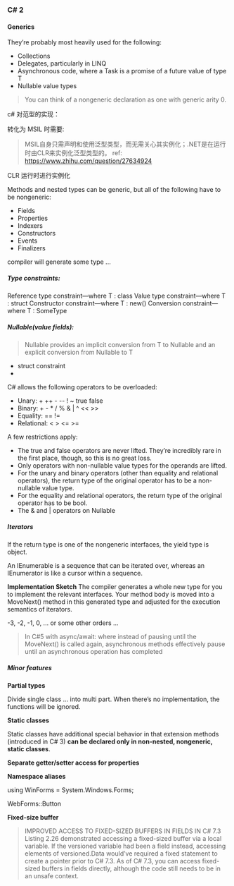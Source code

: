 ### C# 2

#### Generics

They’re probably most heavily used for
the following:
- Collections
- Delegates, particularly in LINQ
- Asynchronous code, where a Task<T> is a promise of a future value of type T
- Nullable value types

> You can think of a nongeneric declaration as one with generic arity 0.

c# 对范型的实现：

转化为 MSIL 时需要:

> MSIL自身只需声明和使用泛型类型，而无需关心其实例化；.NET是在运行时由CLR来实例化泛型类型的。
> ref: https://www.zhihu.com/question/27634924

CLR 运行时进行实例化

Methods and nested types can be generic, but all of the following have to be nongeneric:
- Fields
- Properties
- Indexers
- Constructors
- Events
- Finalizers

compiler will generate some type ...

##### Type constraints:

Reference type constraint—where T : class
Value type constraint—where T : struct
Constructor constraint—where T : new()
Conversion constraint—where T : SomeType

##### Nullable(value fields):
> Nullable<T> provides an implicit conversion from T to Nullable<T> and an explicit conversion from Nullable<T> to T
- struct constraint
- 

C# allows the following operators to be overloaded:
- Unary: + ++ - -- ! ~ true false
- Binary: + - * / % & | ^ << >>
- Equality: == !=
- Relational: < > <= >=

A few restrictions apply:
- The true and false operators are never lifted. They’re incredibly rare in the
first place, though, so this is no great loss.
- Only operators with non-nullable value types for the operands are lifted.
- For the unary and binary operators (other than equality and relational operators),
the return type of the original operator has to be a non-nullable value type.
- For the equality and relational operators, the return type of the original operator
has to be bool.
- The & and | operators on Nullable

##### Iterators

If the return type is one of the nongeneric
interfaces, the yield type is object.

An IEnumerable is a sequence that can be iterated over, whereas an IEnumerator is like a cursor within a sequence.

**Implementation Sketch**
The compiler generates a whole new type for you to implement the relevant interfaces.
Your method body is moved into a MoveNext() method in this generated type and
adjusted for the execution semantics of iterators.

-3, -2, -1, 0, ... or some other orders ...

> In C#5 with async/await:
> where instead of pausing until the MoveNext() is called again, asynchronous methods effectively pause until an asynchronous operation has completed


##### Minor features

**Partial types**

Divide single class ... into multi part.
When there’s no implementation, the functions will be ignored.

**Static classes**

Static classes have additional special behavior in that extension methods (introduced
in C# 3) **can be declared only in non-nested, nongeneric, static classes**.

**Separate getter/setter access for properties**

**Namespace aliases**

using WinForms = System.Windows.Forms;

WebForms::Button

**Fixed-size buffer**

> IMPROVED ACCESS TO FIXED-SIZED BUFFERS IN FIELDS IN C# 7.3 Listing 2.26 demonstrated accessing a fixed-sized buffer via a local variable. If the versioned variable had been a field instead, accessing elements of versioned.Data would’ve required a fixed statement to create a pointer prior to C# 7.3. As of C# 7.3, you can access fixed-sized buffers in fields directly, although the code still needs to be in an unsafe context.
